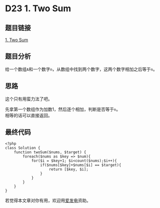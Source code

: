 # D23 1. Two Sum

## 题目链接

[1. Two Sum](https://leetcode.com/problems/two-sum/)

## 题目分析

给一个数组`A`和一个数字`n`，从数组中找到两个数字，这两个数字相加之后等于`n`。

## 思路

这个只有用蛮力法了吧。

先拿第一个数组作为加数1，然后逐个相加，判断是否等于`n`。  
相等的话可以直接返回。

## 最终代码

```text
<?php
class Solution {
    function twoSum($nums, $target) {
        foreach($nums as $key => $num){
            for($i = $key+1; $i<count($nums);$i++){
                if($nums[$key]+$nums[$i] == $target){
                    return [$key, $i];
                }
            }
        }
    }
}
```

若觉得本文章对你有用，欢迎用[爱发电](https://afdian.net/@skys215)资助。

